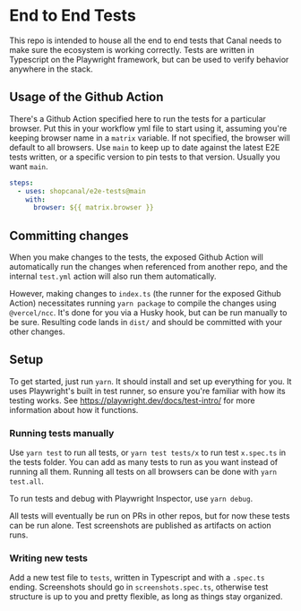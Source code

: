 # End to End Tests

This repo is intended to house all the end to end tests that Canal needs to make sure the ecosystem is
working correctly. Tests are written in Typescript on the Playwright framework, but can be used to
verify behavior anywhere in the stack.

## Usage of the Github Action

There's a Github Action specified here to run the tests for a particular browser. Put this in your workflow yml file to
start using it, assuming you're keeping browser name in a `matrix` variable. If not specified, the browser will default
to all browsers. Use `main` to keep up to date against the latest E2E tests written, or a specific version to pin tests
to that version. Usually you want `main`.

```yml
steps:
  - uses: shopcanal/e2e-tests@main
    with:
      browser: ${{ matrix.browser }}
```

## Committing changes

When you make changes to the tests, the exposed Github Action will automatically
run the changes when referenced from another repo, and the internal `test.yml`
action will also run them automatically.

However, making changes to `index.ts` (the runner for the exposed Github Action)
necessitates running `yarn package` to compile the changes using `@vercel/ncc`.
It's done for you via a Husky hook, but can be run manually to be sure. Resulting
code lands in `dist/` and should be committed with your other changes.

## Setup

To get started, just run `yarn`. It should install and set up everything for you. It uses
Playwright's built in test runner, so ensure you're familiar with how its testing works. See
https://playwright.dev/docs/test-intro/ for more information about how it functions.

### Running tests manually

Use `yarn test` to run all tests, or `yarn test tests/x` to run test `x.spec.ts` in the tests folder. You can add
as many tests to run as you want instead of running all them. Running all tests on all browsers can be done with
`yarn test.all`.

To run tests and debug with Playwright Inspector, use `yarn debug`.

All tests will eventually be run on PRs in other repos, but for now these tests can be run alone. Test screenshots are
published as artifacts on action runs.

### Writing new tests

Add a new test file to `tests`, written in Typescript and with a `.spec.ts` ending. Screenshots should go in
`screenshots.spec.ts`, otherwise test structure is up to you and pretty flexible, as long as things stay organized.
